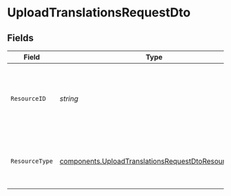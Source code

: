 # UploadTranslationsRequestDto


## Fields

| Field                                                                                                                      | Type                                                                                                                       | Required                                                                                                                   | Description                                                                                                                | Example                                                                                                                    |
| -------------------------------------------------------------------------------------------------------------------------- | -------------------------------------------------------------------------------------------------------------------------- | -------------------------------------------------------------------------------------------------------------------------- | -------------------------------------------------------------------------------------------------------------------------- | -------------------------------------------------------------------------------------------------------------------------- |
| `ResourceID`                                                                                                               | *string*                                                                                                                   | :heavy_check_mark:                                                                                                         | The resource ID to associate localizations with. Accepts identifier or slug format                                         | welcome-email                                                                                                              |
| `ResourceType`                                                                                                             | [components.UploadTranslationsRequestDtoResourceType](../../models/components/uploadtranslationsrequestdtoresourcetype.md) | :heavy_check_mark:                                                                                                         | The resource type to associate localizations with                                                                          |                                                                                                                            |